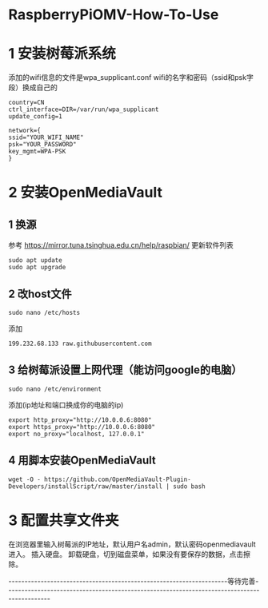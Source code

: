 # RaspberryPiOMV-How-To-Use
# 1 安装树莓派系统
添加的wifi信息的文件是wpa_supplicant.conf
wifi的名字和密码（ssid和psk字段）换成自己的
```
country=CN
ctrl_interface=DIR=/var/run/wpa_supplicant
update_config=1
 
network={
ssid="YOUR_WIFI_NAME"
psk="YOUR_PASSWORD"
key_mgmt=WPA-PSK
}
```
# 2 安装OpenMediaVault
## 1 换源
  参考 https://mirror.tuna.tsinghua.edu.cn/help/raspbian/
  更新软件列表 
```
sudo apt update
sudo apt upgrade
```
## 2 改host文件
```
sudo nano /etc/hosts
```
添加 
```
199.232.68.133 raw.githubusercontent.com
```
## 3 给树莓派设置上网代理（能访问google的电脑）
```
sudo nano /etc/environment
```
添加(ip地址和端口换成你的电脑的ip)
```
export http_proxy="http://10.0.0.6:8080"
export https_proxy="http://10.0.0.6:8080"
export no_proxy="localhost, 127.0.0.1"
```
## 4 用脚本安装OpenMediaVault
```
wget -O - https://github.com/OpenMediaVault-Plugin-Developers/installScript/raw/master/install | sudo bash
```

# 3 配置共享文件夹
在浏览器里输入树莓派的IP地址，默认用户名admin，默认密码openmediavault进入。
插入硬盘。
卸载硬盘，切到磁盘菜单，如果没有要保存的数据，点击擦除。



--------------------------------------------------------------------等待完善--------------------------------------------------------------------------------------------
